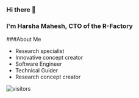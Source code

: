 ### Hi there 👋
### I'm Harsha Mahesh, CTO of the R-Factory

###About Me
* Research specialist
* Innovative concept creator
* Software Engineer
* Technical Guider
* Research concept creator

![visitors](https://visitor-badge.glitch.me/badge?page_id=page.id)
<!--
**HarshaMahesh/HarshaMahesh** is a ✨ _special_ ✨ repository because its `README.md` (this file) appears on your GitHub profile.

Here are some ideas to get you started:

- 🔭 I’m currently working on ...
- 🌱 I’m currently learning ...
- 👯 I’m looking to collaborate on ...
- 🤔 I’m looking for help with ...
- 💬 Ask me about ...
- 📫 How to reach me: ...
- 😄 Pronouns: ...
- ⚡ Fun fact: ...
-->

